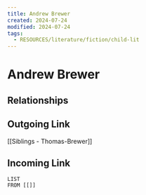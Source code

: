 ```yaml
---
title: Andrew Brewer
created: 2024-07-24
modified: 2024-07-24
tags:
  - RESOURCES/literature/fiction/child-lit
---
```

# Andrew Brewer
## Relationships

## Outgoing Link
[[Siblings - Thomas-Brewer]]
## Incoming Link
```dataview
LIST
FROM [[]]
```
